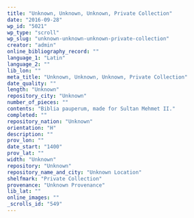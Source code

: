 ```yaml
---
title: "Unknown, Unknown, Unknown, Private Collection"
date: "2016-09-28"
wp_id: "5021"
wp_type: "scroll"
wp_slug: "unknown-unknown-unknown-private-collection"
creator: "admin"
online_bibliography_record: ""
language_1: "Latin"
language_2: ""
lib_lon: ""
meta_title: "Unknown, Unknown, Unknown, Private Collection"
date_quality: ""
length: "Unknown"
repository_city: "Unknown"
number_of_pieces: ""
contents: "Biblia pauperum, made for Sultan Mehmet II."
completed: ""
repository_nation: "Unknown"
orientation: "H"
description: ""
prov_lon: ""
date_start: "1400"
prov_lat: ""
width: "Unknown"
repository: "Unknown"
repository_name_and_city: "Unknown Location"
shelfmark: "Private Collection"
provenance: "Unknown Provenance"
lib_lat: ""
online_images: ""
_scrolls_id: "549"
---
```



